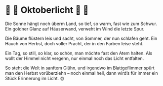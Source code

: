 ﻿---
layout: post
category: private gedanken
image: /assets/img/oktober_30.jpg
---
# 🍂 🍂 Oktoberlicht 🍂 🍂

Die Sonne hängt noch überm Land,
so tief, so warm, fast wie zum Schwur.
Ein goldner Glanz auf Häuserwand,
verweht im Wind die letzte Spur.

Die Bäume flüstern leis und sacht,
von Sommer, der nun schlafen geht.
Ein Hauch von Herbst, doch voller Pracht,
der in den Farben leise steht.

Ein Tag, so still, so klar, so schön,
man möchte fast den Atem halten.
Als wollt der Himmel nicht vergehn,
nur einmal noch das Licht entfalten.

So steht die Welt in sanftem Glühn,
und irgendwo im Blattgeflimmer
spürt man den Herbst vorüberziehn –
noch einmal hell,
dann wird’s für immer
ein Stück Erinnerung im Licht. 🌞